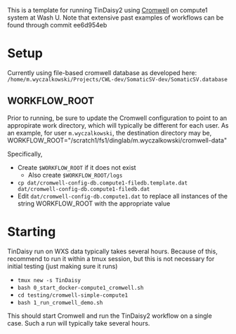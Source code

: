 This is a template for running TinDaisy2 using [Cromwell](https://cromwell.readthedocs.io/en/stable/) on compute1 system at Wash U.
Note that extensive past examples of workflows can be found through commit ee6d954eb

# Setup
Currently using file-based cromwell database as developed here: 
`/home/m.wyczalkowski/Projects/CWL-dev/SomaticSV-dev/SomaticSV.database`

## WORKFLOW_ROOT
Prior to running, be sure to update the Cromwell configuration to point to an appropirate work directory, which will
typically be different for each user.  As an example, for user `m.wyczalkowski`, the destination directory may be,
    WORKFLOW_ROOT="/scratch1/fs1/dinglab/m.wyczalkowski/cromwell-data"

Specifically,
* Create `$WORKFLOW_ROOT` if it does not exist
    * Also create `$WORKFLOW_ROOT/logs`
* `cp dat/cromwell-config-db.compute1-filedb.template.dat dat/cromwell-config-db.compute1-filedb.dat`
* Edit `dat/cromwell-config-db.compute1.dat` to replace all instances of the string WORKFLOW_ROOT with the 
  appropriate value

# Starting

TinDaisy run on WXS data typically takes several hours.  Because of this, recommend to run it within a tmux session,
but this is not necessary for initial testing (just making sure it runs)

* `tmux new -s TinDaisy`
* `bash 0_start_docker-compute1_cromwell.sh`
* `cd testing/cromwell-simple-compute1`
* `bash 1_run_cromwell_demo.sh`

This should start Cromwell and run the TinDaisy2 workflow on a single case.  Such a run will typically take
several hours.  
